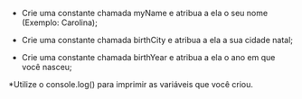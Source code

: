 * Crie uma constante chamada myName e atribua a ela o seu nome (Exemplo: Carolina);

* Crie uma constante chamada birthCity e atribua a ela a sua cidade natal;
  
* Crie uma constante chamada birthYear e atribua a ela o ano em que você nasceu;
  
*Utilize o console.log() para imprimir as variáveis que você criou.